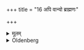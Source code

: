 +++
title = "16 अपि वान्यो ब्राह्मणः"

+++

<details><summary>मूलम्</summary>

अपि वान्यो ब्राह्मणः १६
</details>

<details><summary>Oldenberg</summary>

16. Or another person who must be a Brāhmaṇa (should offer them for him).
</details>
